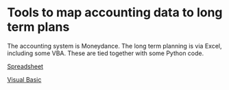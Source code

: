 # Tools to map accounting data to long term plans

The accounting system is Moneydance.  The long term planning is via Excel, including some VBA.  These are tied together with some Python code.

[Spreadsheet](fcast.md)

[Visual Basic](fcast_vba.md)